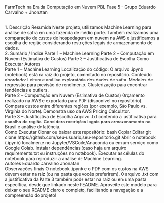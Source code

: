 FarmTech na Era da Computação em Nuvem
PBL Fase 5 – Grupo Eduardo Carvalho + Jhonatan

<br />
1. Descrição Resumida
Neste projeto, utilizamos Machine Learning para análise de safra em uma fazenda de médio porte. Também realizamos uma comparação de custos de hospedagem em nuvem na AWS e justificamos a escolha de região considerando restrições legais de armazenamento de dados.

<br />
2. Sumário / Índice
Parte 1 – Machine Learning
Parte 2 – Computação em Nuvem (Estimativa de Custos)
Parte 3 – Justificativa de Escolha
Como Executar
Autores
<br />
Parte 1 – Machine Learning
Localização do código: O arquivo .ipynb (notebook) está na raiz do projeto, commitado no repositório.
Conteúdo abordado:
Leitura e análise exploratória dos dados de safra.
Modelos de regressão para previsão de rendimento.
Clusterização para encontrar tendências e outliers.
<br />
Parte 2 – Computação em Nuvem (Estimativa de Custos)
Orçamento realizado na AWS e exportado para PDF (disponível no repositório).
Compara custos entre diferentes regiões (por exemplo, São Paulo vs. Virgínia do Norte).
Demonstra uso da AWS Pricing Calculator.
<br />
Parte 3 – Justificativa de Escolha
Arquivo .txt contendo a justificativa para escolha de região.
Considera restrições legais para armazenamento no Brasil e análise de latência.
<br />
Como Executar
Clonar ou baixar este repositório:
bash
Copiar
Editar
git clone https://github.com/seu-usuario/seu-repositorio.git
Abrir o notebook (.ipynb) localmente no Jupyter/VSCode/Anaconda ou em um serviço como Google Colab.
Instalar dependências (caso haja um arquivo requirements.txt ou instruções no notebook).
Executar as células do notebook para reproduzir a análise de Machine Learning.
<br />
Autores
Eduardo Carvalho
Jhonatan
<br />
Observações finais
O notebook .ipynb e o PDF com os custos na AWS devem estar na raiz (ou na pasta que vocês preferirem).
O arquivo .txt com a justificativa da Parte 3 também pode estar na raiz ou em uma pasta específica, desde que linkado neste README.
Aproveite este modelo para deixar o seu README claro e completo, facilitando a navegação e a compreensão do projeto!
